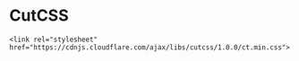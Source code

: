 # CutCSS

```<link rel="stylesheet" href="https://cdnjs.cloudflare.com/ajax/libs/cutcss/1.0.0/ct.min.css">```
